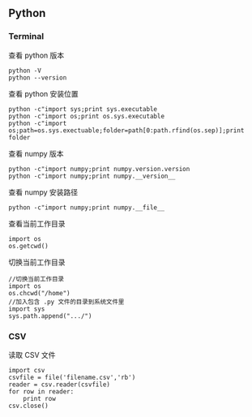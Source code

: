 ## Python

### Terminal

查看 python 版本

	python -V
	python --version

查看 python 安装位置

	python -c"import sys;print sys.executable
	python -c"import os;print os.sys.executable
	python -c"import os;path=os.sys.exectuable;folder=path[0:path.rfind(os.sep)];print folder

查看 numpy 版本

	python -c"import numpy;print numpy.version.version
	python -c"import numpy;print numpy.__version__

查看 numpy 安装路径

	python -c"import numpy;print numpy.__file__

查看当前工作目录

	import os
	os.getcwd()

切换当前工作目录

	//切换当前工作目录
	import os
	os.chcwd("/home")
	//加入包含 .py 文件的目录到系统文件里
	import sys
	sys.path.append(".../")

### CSV

读取 CSV 文件

	import csv
	csvfile = file('filename.csv','rb')
	reader = csv.reader(csvfile)
	for row in reader:
    	print row
	csv.close()
